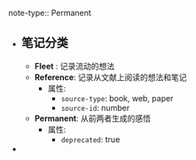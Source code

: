 note-type:: Permanent

- ## 笔记分类
	- **Fleet** : 记录流动的想法
	- **Reference**: 记录从文献上阅读的想法和笔记
		- 属性:
			- `source-type`: book, web, paper
			- `source-id`: number
	- **Permanent**: 从前两者生成的感悟
		- 属性:
			- `deprecated`: true
-
